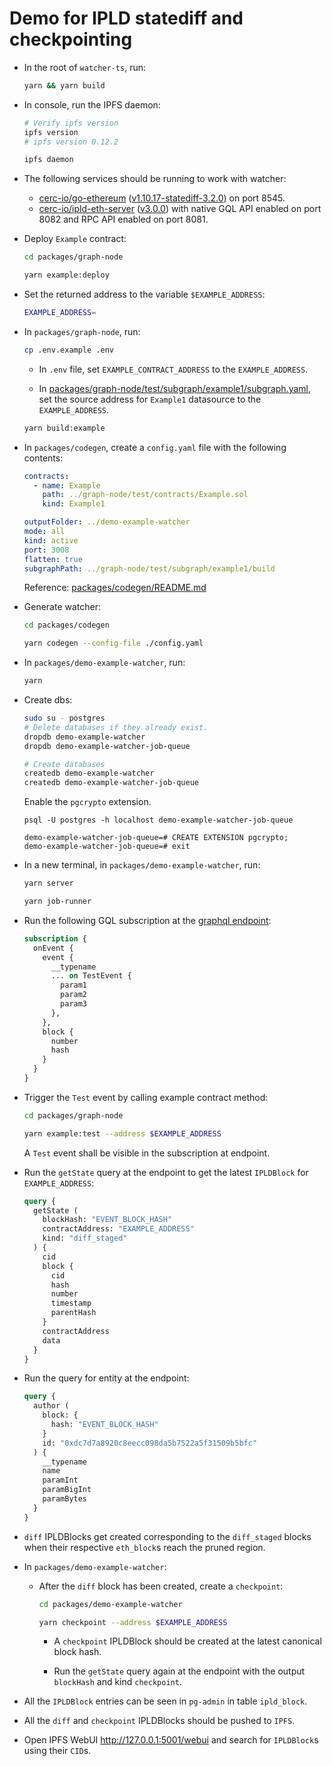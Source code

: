 # Demo for IPLD statediff and checkpointing

* In the root of `watcher-ts`, run:

  ```bash
  yarn && yarn build
  ```

* In console, run the IPFS daemon:

  ```bash
  # Verify ipfs version
  ipfs version
  # ipfs version 0.12.2

  ipfs daemon
  ```

* The following services should be running to work with watcher:

  * [cerc-io/go-ethereum](https://github.com/cerc-io/go-ethereum) ([v1.10.17-statediff-3.2.0](https://github.com/vulcanize/go-ethereum/releases/tag/v1.10.17-statediff-3.2.0)) on port 8545.
  * [cerc-io/ipld-eth-server](https://github.com/cerc-io/ipld-eth-server) ([v3.0.0](https://github.com/vulcanize/ipld-eth-server/releases/tag/v3.0.0)) with native GQL API enabled on port 8082 and RPC API enabled on port 8081.

* Deploy `Example` contract:

  ```bash
  cd packages/graph-node

  yarn example:deploy
  ```

* Set the returned address to the variable `$EXAMPLE_ADDRESS`:

  ```bash
  EXAMPLE_ADDRESS=
  ```

* In `packages/graph-node`, run:

  ```bash
  cp .env.example .env
  ```

  * In `.env` file, set `EXAMPLE_CONTRACT_ADDRESS` to the `EXAMPLE_ADDRESS`.

  * In [packages/graph-node/test/subgraph/example1/subgraph.yaml](./packages/graph-node/test/subgraph/example1/subgraph.yaml), set the source address for `Example1` datasource to the `EXAMPLE_ADDRESS`.

  ```bash
  yarn build:example
  ```

* In `packages/codegen`, create a `config.yaml` file with the following contents:

  ```yaml
  contracts:
    - name: Example
      path: ../graph-node/test/contracts/Example.sol
      kind: Example1

  outputFolder: ../demo-example-watcher
  mode: all
  kind: active
  port: 3008
  flatten: true
  subgraphPath: ../graph-node/test/subgraph/example1/build
  ```

  Reference: [packages/codegen/README.md](./packages/codegen/README.md#run)

* Generate watcher:

  ```bash
  cd packages/codegen

  yarn codegen --config-file ./config.yaml
  ```

* In `packages/demo-example-watcher`, run:

  ```bash
  yarn
  ```

* Create dbs:

  ```bash
  sudo su - postgres
  # Delete databases if they already exist.
  dropdb demo-example-watcher
  dropdb demo-example-watcher-job-queue

  # Create databases
  createdb demo-example-watcher
  createdb demo-example-watcher-job-queue
  ```

  Enable the `pgcrypto` extension.
  ```
  psql -U postgres -h localhost demo-example-watcher-job-queue

  demo-example-watcher-job-queue=# CREATE EXTENSION pgcrypto;
  demo-example-watcher-job-queue=# exit
  ```

* In a new terminal, in `packages/demo-example-watcher`, run:

  ```bash
  yarn server
  ```

  ```bash
  yarn job-runner
  ```

* Run the following GQL subscription at the [graphql endpoint](http://127.0.0.1:3008/graphql):

  ```graphql
  subscription {
    onEvent {
      event {
        __typename
        ... on TestEvent {
          param1
          param2
          param3
        },
      },
      block {
        number
        hash
      }
    }
  }
  ```

* Trigger the `Test` event by calling example contract method:

  ```bash
  cd packages/graph-node

  yarn example:test --address $EXAMPLE_ADDRESS
  ```

  A `Test` event shall be visible in the subscription at endpoint.

* Run the `getState` query at the endpoint to get the latest `IPLDBlock` for `EXAMPLE_ADDRESS`:

  ```graphql
  query {
    getState (
      blockHash: "EVENT_BLOCK_HASH"
      contractAddress: "EXAMPLE_ADDRESS"
      kind: "diff_staged"
    ) {
      cid
      block {
        cid
        hash
        number
        timestamp
        parentHash
      }
      contractAddress
      data
    }
  }
  ```

* Run the query for entity at the endpoint:

  ```graphql
  query {
    author (
      block: {
        hash: "EVENT_BLOCK_HASH"
      }
      id: "0xdc7d7a8920c8eecc098da5b7522a5f31509b5bfc"
    ) {
      __typename
      name
      paramInt
      paramBigInt
      paramBytes
    }
  }
  ```

* `diff` IPLDBlocks get created corresponding to the `diff_staged` blocks when their respective `eth_block`s reach the pruned region.

* In `packages/demo-example-watcher`:

  * After the `diff` block has been created, create a `checkpoint`:

    ```bash
    cd packages/demo-example-watcher

    yarn checkpoint --address $EXAMPLE_ADDRESS
    ```

    * A `checkpoint` IPLDBlock should be created at the latest canonical block hash.

    * Run the `getState` query again at the endpoint with the output `blockHash` and kind `checkpoint`.

* All the `IPLDBlock` entries can be seen in `pg-admin` in table `ipld_block`.

* All the `diff` and `checkpoint` IPLDBlocks should be pushed to `IPFS`.

* Open IPFS WebUI http://127.0.0.1:5001/webui and search for `IPLDBlock`s using their `CID`s.

